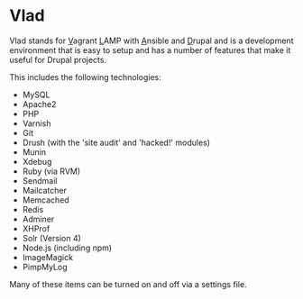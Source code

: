 # Vlad

Vlad stands for <u>V</u>agrant <u>L</u>AMP with <u>A</u>nsible and <u>D</u>rupal and is a development environment 
that is easy to setup and has a number of features that make it useful for Drupal projects.

This includes the following technologies:

- MySQL
- Apache2
- PHP
- Varnish
- Git
- Drush (with the 'site audit' and 'hacked!' modules)
- Munin
- Xdebug
- Ruby (via RVM)
- Sendmail
- Mailcatcher
- Memcached
- Redis
- Adminer
- XHProf
- Solr (Version 4)
- Node.js (including npm)
- ImageMagick
- PimpMyLog

Many of these items can be turned on and off via a settings file.